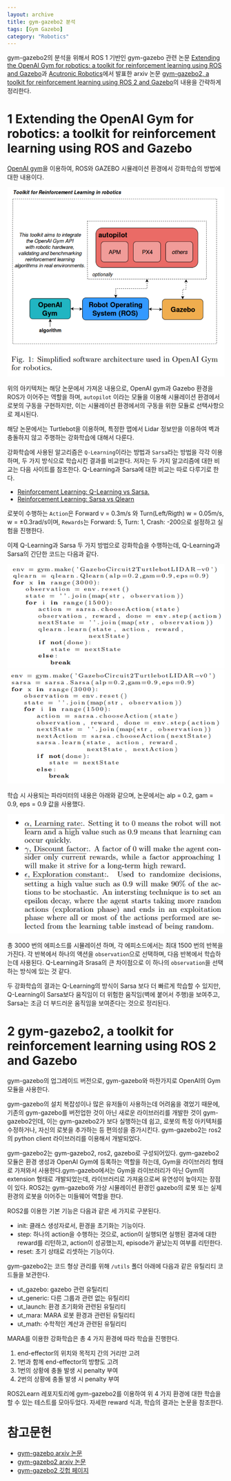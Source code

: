 ```yaml
---
layout: archive
title: gym-gazebo2 분석
tags: [Gym Gazebo]
category: "Robotics"
---
```


gym-gazebo2의 분석을 위해서 ROS 1 기반인 gym-gazebo 관련 논문 [Extending the OpenAI Gym for robotics: a toolkit for reinforcement learning using ROS and Gazebo](https://arxiv.org/pdf/1608.05742.pdf)과 [Acutronic Robotics](https://acutronicrobotics.com/)에서 발표한 arxiv 논문 [gym-gazebo2, a toolkit for reinforcement learning using ROS 2 and Gazebo](https://arxiv.org/pdf/1903.06278.pdf)의 내용을 간략하게 정리한다.

# 1 Extending the OpenAI Gym for robotics: a toolkit for reinforcement learning using ROS and Gazebo

[OpenAI gym](https://www.gymlibrary.dev/)을 이용하여, ROS와 GAZEBO 시뮬레이션 환경에서 강화학습의 방법에 대한 내용이다.

<img src="/assets/img/posts/230304_gym_gazebo_architecture.png">

위의 아키텍처는 해당 논문에서 가져온 내용으로, OpenAI gym과 Gazebo 환경을 ROS가 이어주는 역할을 하며, `autopilot` 이라는 모듈을 이용해 시뮬레이션 환경에서 로봇의 구동을 구현하지만, 이는 시뮬레이션 환경에서의 구동을 위한 모듈로 선택사항으로 제시된다.

해당 논문에서는 Turtlebot을 이용하며, 특정한 맵에서 Lidar 정보만을 이용하여 벽과 충돌하지 않고 주행하는 강화학습에 대해서 다룬다.

강화학습에 사용된 알고리즘은 `Q-Learning`이라는 방법과 `Sarsa`라는 방법을 각각 이용하며, 두 가지 방식으로 학습시킨 결과를 비교한다. 저자는 두 가지 알고리즘에 대한 비교는 다음 사이트를 참조한다. Q-Learning과 Sarsa에 대한 비교는 따로 다루기로 한다.

* [Reinforcement Learning: Q-Learning vs Sarsa.](http://www.cse.unsw.edu.au/~cs9417ml/RL1/algorithms.html)
* [Reinforcement Learning: Sarsa vs Qlearn](https://studywolf.wordpress.com/2013/07/01/reinforcement-learning-sarsa-vs-q-learning/)

로봇이 수행하는 `Action`은 Forward v = 0.3m/s 와 Turn(Left/Rigth) w = 0.05m/s, w = $\pm$0.3rad/s이며, `Rewards`는 Forward: 5, Turn: 1, Crash: -200으로 설정하고 실험을 진행한다.

이제 Q-Learning과 Sarsa 두 가지 방법으로 강화학습을 수행하는데, Q-Learning과 Sarsa의 간단한 코드는 다음과 같다.

<img src="/assets/img/posts/230304_gym_gazebo_qlearning.png">
<img src="/assets/img/posts/230304_gym_gazebo_sarsa.png">

학습 시 사용되는 파라미터의 내용은 아래와 같으며, 논문에서는 alp = 0.2, gam = 0.9, eps = 0.9 값을 사용했다.

<img src="/assets/img/posts/230304_gym_gazebo_learning_parameters.png">

총 3000 번의 에피소드를 시뮬레이션 하며, 각 에피소드에서는 최대 1500 번의 반복을 가진다. 각 반복에서 하나의 액션을 `observation`으로 선택하며, 다음 반복에서 학습하는데 사용된다. Q-Learning과 Srasa의 큰 차이점으로 이 하나의 `observation`을 선택하는 방식에 있는 것 같다.

두 강화학습의 결과는 Q-Learning의 방식이 Sarsa 보다 더 빠르게 학습할 수 있지만, Q-Learning이 Sarsa보다 움직임이 더 위험한 움직임(벽에 붙어서 주행)을 보여주고, Sarsa는 조금 더 부드러운 움직임을 보여준다는 것으로 정리된다.

# 2 gym-gazebo2, a toolkit for reinforcement learning using ROS 2 and Gazebo

gym-gazebo의 업그레이드 버전으로, gym-gazebo와 마찬가지로 OpenAI의 Gym 모듈을 사용한다.

gym-gazebo의 설치 복잡성이나 많은 유저들이 사용하는데 어려움을 겪었기 때문에, 기존의 gym-gazebo를 버전업한 것이 아닌 새로운 라이브러리를 개발한 것이 gym-gazebo2인데, 이는 gym-gazebo2가 보다 실행하는데 쉽고, 로봇의 특정 아키텍처를 수정하거나, 자신의 로봇을 추가하는 등 편의성을 증가시킨다. gym-gazebo2는 ros2의 python client 라이브러리를 이용해서 개발되었다.

gym-gazebo2는 gym-gazebo2, ros2, gazebo로 구성되어있다. gym-gazebo2 모듈은 환경 생성과 OpenAI Gym에 등록하는 역할을 하는데, Gym을 라이브러리 형태로 가져와서 사용한다.gym-gazebo에서는 Gym을 라이브러리가 아닌 Gym의 extension 형태로 개발되었는데, 라이브러리로 가져옴으로써 유연성이 높아지는 장점이 있다. ROS2는 gym-gazebo와 가상 시뮬레이션 환경인 gazebo의 로봇 또는 실제 환경의 로봇을 이어주는 미들웨어 역할을 한다.

ROS2를 이용한 기본 기능은 다음과 같은 세 가지로 구분된다.
- init: 클래스 생성자로서, 환경을 초기화는 기능이다. 
- step: 하나의 action을 수행하는 것으로, action이 실행되면 실행된 결과에 대한 reward를 리턴하고, action이 성공했는지, episode가 끝났는지 여부를 리턴한다.
- reset: 초기 상태로 리셋하는 기능이다.

gym-gazebo2는 코드 형상 관리를 위해 `/utils` 폴더 아래에 다음과 같은 유틸리티 코드들을 보관한다.
- ut_gazebo: gazebo 관련 유틸리티
- ut_generic: 다른 그룹과 관련 없는 유틸리티
- ut_launch: 환경 초기화와 관련된 유틸리티
- ut_mara: MARA 로봇 환경과 관련된 유틸리티
- ut_math: 수학적인 계산과 관련된 유틸리티

MARA를 이용한 강화학습은 총 4 가지 환경에 따라 학습을 진행한다.
1. end-effector의 위치와 목적지 간의 거리만 고려
2. 1번과 함께 end-effector의 방향도 고려
3. 1번의 상황에 충돌 발생 시 penalty 부여
4. 2번의 상황에 충돌 발생 시 penalty 부여

ROS2Learn 레포지토리에 gym-gazebo2를 이용하여 위 4 가지 환경에 대한 학습을 할 수 있는 테스트를 모아두었다. 자세한 reward 식과, 학습의 결과는 논문을 참조한다.

# 참고문헌

- [gym-gazebo arxiv 논문](https://arxiv.org/pdf/1608.05742.pdf)
- [gym-gazebo2 arxiv 논문](https://arxiv.org/pdf/1903.06278.pdf)
- [gym-gazebo2 깃헙 페이지](https://github.com/AcutronicRobotics/gym-gazebo2)
